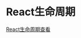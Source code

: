 <!--
 * @Author: tangdaoyong
 * @Date: 2020-11-30 13:57:48
 * @LastEditors: tangdaoyong
 * @LastEditTime: 2020-11-30 13:58:00
 * @Description: file content
-->
# React生命周期

[React生命周期查看](https://projects.wojtekmaj.pl/react-lifecycle-methods-diagram/)